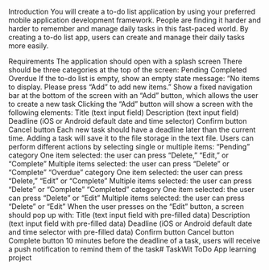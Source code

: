 Introduction
You will create a to-do list application by using your preferred mobile application development framework. People are finding it harder and harder to remember and manage daily tasks in this fast-paced world. By creating a to-do list app, users can create and manage their daily tasks more easily.

Requirements
The application should open with a splash screen
There should be three categories at the top of the screen:
Pending
Completed
Overdue
If the to-do list is empty, show an empty state message: “No items to display. Please press “Add” to add new items.”
Show a fixed navigation bar at the bottom of the screen with an “Add” button, which allows the user to create a new task
Clicking the “Add” button will show a screen with the following elements:
Title (text input field)
Description (text input field)
Deadline (iOS or Android default date and time selector)
Confirm button
Cancel button
Each new task should have a deadline later than the current time. Adding a task will save it to the file storage in the text file.
Users can perform different actions by selecting single or multiple items:
“Pending” category
One item selected: the user can press “Delete,” “Edit,” or “Complete”
Multiple items selected: the user can press “Delete” or “Complete”
“Overdue” category
One item selected: the user can press “Delete,” “Edit” or “Complete”
Multiple items selected: the user can press “Delete” or “Complete”
“Completed” category
One item selected: the user can press “Delete” or “Edit”
Multiple items selected: the user can press “Delete” or “Edit”
When the user presses on the “Edit” button, a screen should pop up with:
Title (text input field with pre-filled data)
Description (text input field with pre-filled data)
Deadline (iOS or Android default date and time selector with pre-filled data)
Confirm button
Cancel button
Complete button
10 minutes before the deadline of a task, users will receive a push notification to remind them of the task# TaskWit
ToDo App learning project
